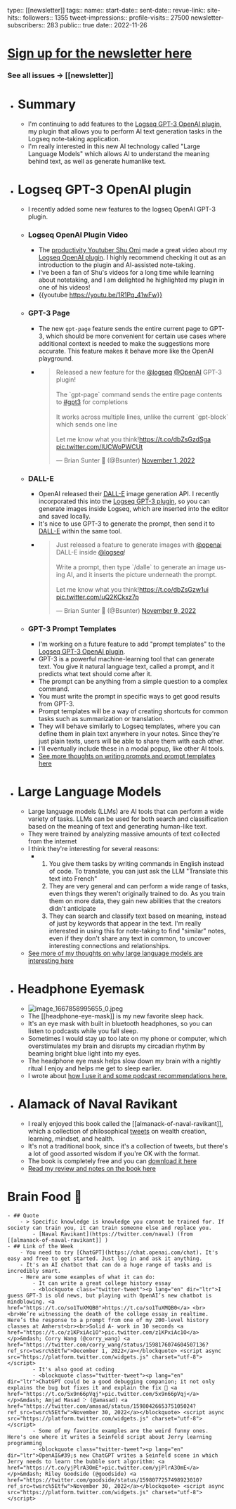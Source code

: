type:: [[newsletter]]
tags:: 
name::
start-date::
sent-date::
revue-link::
site-hits:: 
followers:: 1355
tweet-impressions:: 
profile-visits:: 27500
newsletter-subscribers:: 283
public:: true
date:: 2022-11-26

#  [Sign up for the newsletter here](https://www.getrevue.co/profile/bsunter/issues/weekly-newsletter-of-brian-sunter-issue-1-1220479)
### See all issues -> [[newsletter]]
- # Summary
	- I'm continuing to add features to the [Logseq GPT-3 OpenAI plugin](https://github.com/briansunter/logseq-plugin-gpt3-openai), my plugin that allows you to perform AI text generation tasks in the Logseq note-taking application.
	- I'm really interested in this new AI technology called "Large Language Models" which allows AI to understand the meaning behind text, as well as generate humanlike text.
- # Logseq GPT-3 OpenAI plugin
	- I recently added some new features to the logseq OpenAI GPT-3 plugin.
	- ### Logseq OpenAI Plugin Video
		- The [productivity Youtuber Shu Omi](https://www.youtube.com/@ShuOmi_Official) made a great video about my [Logseq OpenAI plugin](https://github.com/briansunter/logseq-plugin-gpt3-openai). I highly recommend checking it out as an introduction to the plugin and AI-assisted note-taking.
		- I've been a fan of Shu's videos for a long time while learning about notetaking, and I am delighted he highlighted my plugin in one of his videos!
		- {{youtube https://youtu.be/1R1Pq_41wFw}}
	- ### GPT-3 Page
		- The new `gpt-page` feature sends the entire current page to GPT-3, which should be more convenient for certain use cases where additional context is needed to make the suggestions more accurate. This feature makes it behave more like the OpenAI playground.
		- <blockquote class="twitter-tweet"><p lang="en" dir="ltr">Released a new feature for the <a href="https://twitter.com/logseq?ref_src=twsrc%5Etfw">@logseq</a> <a href="https://twitter.com/OpenAI?ref_src=twsrc%5Etfw">@OpenAI</a> GPT-3 plugin!<br><br>The `gpt-page` command sends the entire page contents to <a href="https://twitter.com/hashtag/gpt3?src=hash&amp;ref_src=twsrc%5Etfw">#gpt3</a> for completions<br><br>It works across multiple lines, unlike the current `gpt-block` which sends one line<br><br>Let me know what you think!<a href="https://t.co/dbZsGzdSga">https://t.co/dbZsGzdSga</a> <a href="https://t.co/IUCWoPWCUt">pic.twitter.com/IUCWoPWCUt</a></p>&mdash; Brian Sunter 🧠 (@Bsunter) <a href="https://twitter.com/Bsunter/status/1587513598896525312?ref_src=twsrc%5Etfw">November 1, 2022</a></blockquote> <script async src="https://platform.twitter.com/widgets.js" charset="utf-8"></script>
	- ### DALL-E
		- OpenAI released their [DALL-E](https://openai.com/dall-e-2/) image generation API. I recently incorporated this into the [Logseq GPT-3 plugin](https://github.com/briansunter/logseq-plugin-gpt3-openai), so you can generate images inside Logseq, which are inserted into the editor and saved locally.
		- It's nice to use GPT-3 to generate the prompt, then send it to [DALL-E](https://openai.com/dall-e-2/) within the same tool.
		- <blockquote class="twitter-tweet"><p lang="en" dir="ltr">Just released a feature to generate images with <a href="https://twitter.com/OpenAI?ref_src=twsrc%5Etfw">@openai</a> DALL-E inside <a href="https://twitter.com/logseq?ref_src=twsrc%5Etfw">@logseq</a>!<br><br>Write a prompt, then type `/dalle` to generate an image using AI, and it inserts the picture underneath the prompt. <br><br>Let me know what you think!<a href="https://t.co/dbZsGzw1ui">https://t.co/dbZsGzw1ui</a> <a href="https://t.co/uQ2KCkxz7p">pic.twitter.com/uQ2KCkxz7p</a></p>&mdash; Brian Sunter 🧠 (@Bsunter) <a href="https://twitter.com/Bsunter/status/1590174757651378177?ref_src=twsrc%5Etfw">November 9, 2022</a></blockquote> <script async src="https://platform.twitter.com/widgets.js" charset="utf-8"></script>
	- ### GPT-3 Prompt Templates
		- I'm working on a future feature to add "prompt templates" to the [Logseq GPT-3 OpenAI plugin](https://github.com/briansunter/logseq-plugin-gpt3-openai).
		- GPT-3 is a powerful machine-learning tool that can generate text. You give it natural language text, called a prompt, and it predicts what text should come after it.
		- The prompt can be anything from a simple question to a complex command.
        - You must write the prompt in specific ways to get good results from GPT-3.
		- Prompt templates will be a way of creating shortcuts for common tasks such as summarization or translation.
		- They will behave similarly to Logseq templates, where you can define them in plain text anywhere in your notes. Since they're just plain texts, users will be able to share them with each other.
		- I'll eventually include these in a modal popup, like other AI tools.
		- [See more thoughts on writing prompts and prompt templates here]([[logseq-gpt-prompt-template]])
- # Large Language Models
	- Large language models (LLMs) are AI tools that can perform a wide variety of tasks. LLMs can be used for both search and classification based on the meaning of text and generating human-like text.
	- They were trained by analyzing massive amounts of text collected from the internet
	- I think they're interesting for several reasons:
		- 1. You give them tasks by writing commands in English instead of code. To translate, you can just ask the LLM "Translate this text into French"
		  1. They are very general and can perform a wide range of tasks, even things they weren't originally trained to do. As you train them on more data, they gain new abilities that the creators didn't anticipate
		  2. They can search and classify text based on meaning, instead of just by keywords that appear in the text. I'm really interested in using this for note-taking to find "similar" notes, even if they don't share any text in common, to uncover interesting connections and relationships.
	- [See more of my thoughts on why large language models are interesting here]([[why-large-language-models-are-interesting]])
- # Headphone Eyemask
	- ![image_1667858995655_0.jpeg](../assets/image_1667858995655_0_1667859078784_0.jpeg)
	- The [[headphone-eye-mask]] is my new favorite sleep hack.
	- It's an eye mask with built in bluetooth headphones, so you can listen to podcasts while you fall sleep.
	- Sometimes I would stay up too late on my phone or computer, which overstimulates my brain and disrupts my circadian rhythm by beaming bright blue light into my eyes.
	- The headphone eye mask helps slow down my brain with a nightly ritual I enjoy and helps me get to sleep earlier.
	- I wrote about [how I use it and some podcast recommendations here.]([[headphone-eye-mask]])
- # Alamack of Naval Ravikant
	- I really enjoyed this book called the [[almanack-of-naval-ravikant]], which a collection of philosophical [tweets](https://twitter.com/naval) on wealth creation, learning, mindset, and health.
	- It's not a traditional book, since it's a collection of tweets, but there's a lot of good assorted wisdom if you're OK with the format.
	- The book is completely free and you can [download it here](https://www.navalmanack.com/)
	- [Read my review and notes on the book here]([[almanack-of-naval-ravikant]])
# Brain Food 🧠
	- ## Quote
		- > Specific knowledge is knowledge you cannot be trained for. If society can train you, it can train someone else and replace you.
			- [Naval Ravikant](https://twitter.com/naval) (from [[almanack-of-naval-ravikant]] )
	- ## Link of the Week
		- You need to try [ChatGPT](https://chat.openai.com/chat). It's easy and free to get started. Just log in and ask it anything.
		- It's an AI chatbot that can do a huge range of tasks and is incredibly smart.
		- Here are some examples of what it can do:
			- It can write a great college history essay
			- <blockquote class="twitter-tweet"><p lang="en" dir="ltr">I guess GPT-3 is old news, but playing with OpenAI’s new chatbot is mindblowing. <a href="https://t.co/so1TuXMQB0">https://t.co/so1TuXMQB0</a> <br><br>We’re witnessing the death of the college essay in realtime. Here’s the response to a prompt from one of my 200-level history classes at Amherst<br><br>Solid A- work in 10 seconds <a href="https://t.co/z1KPxiAc1O">pic.twitter.com/z1KPxiAc1O</a></p>&mdash; Corry Wang (@corry_wang) <a href="https://twitter.com/corry_wang/status/1598176074604507136?ref_src=twsrc%5Etfw">December 1, 2022</a></blockquote> <script async src="https://platform.twitter.com/widgets.js" charset="utf-8"></script>
			- It's also good at coding
			- <blockquote class="twitter-tweet"><p lang="en" dir="ltr">ChatGPT could be a good debugging companion; it not only explains the bug but fixes it and explain the fix 🤯 <a href="https://t.co/5x9n66pVqj">pic.twitter.com/5x9n66pVqj</a></p>&mdash; Amjad Masad ⠕ (@amasad) <a href="https://twitter.com/amasad/status/1598042665375105024?ref_src=twsrc%5Etfw">November 30, 2022</a></blockquote> <script async src="https://platform.twitter.com/widgets.js" charset="utf-8"></script>
			- Some of my favorite examples are the weird funny ones. Here's one where it writes a Seinfeld script about Jerry learning programming
			- <blockquote class="twitter-tweet"><p lang="en" dir="ltr">OpenAI&#39;s new ChatGPT writes a Seinfeld scene in which Jerry needs to learn the bubble sort algorithm: <a href="https://t.co/yjPlrA3OmE">pic.twitter.com/yjPlrA3OmE</a></p>&mdash; Riley Goodside (@goodside) <a href="https://twitter.com/goodside/status/1598077257498923010?ref_src=twsrc%5Etfw">November 30, 2022</a></blockquote> <script async src="https://platform.twitter.com/widgets.js" charset="utf-8"></script>